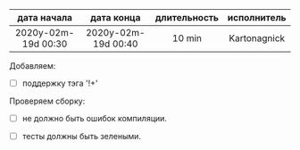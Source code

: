 
| дата начала         |   дата конца        |  длительность  | исполнитель  |
|:-------------------:|:-------------------:|:--------------:|:------------:|
| 2020y-02m-19d 00:30 | 2020y-02m-19d 00:40 | 10 min         | Kartonagnick |

Добавляем:  
  - [ ] поддержку тэга '!+'

Проверяем сборку:  
  - [ ] не должно быть ошибок компиляции.  
  - [ ] тесты должны быть зелеными.  

